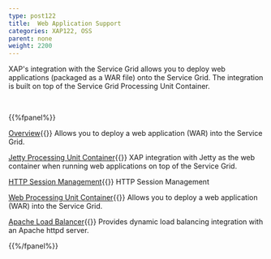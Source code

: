 ```yaml
---
type: post122
title:  Web Application Support
categories: XAP122, OSS
parent: none
weight: 2200
---
```




XAP's integration with the Service Grid allows you to deploy web applications (packaged as a WAR file) onto the Service Grid. The integration is built on top of the Service Grid Processing Unit Container.


<br>

{{%fpanel%}}

[Overview](./web-application-support.html){{<wbr>}}
Allows you to deploy a web application (WAR) into the Service Grid.

[Jetty Processing Unit Container](./web-jetty-processing-unit-container.html){{<wbr>}}
XAP integration with Jetty as the web container when running web applications on top of the Service Grid.

[HTTP Session Management](./http-session-management.html){{<wbr>}}
HTTP Session Management

[Web Processing Unit Container](./web-processing-unit-container.html){{<wbr>}}
Allows you to deploy a web application (WAR) into the Service Grid.

[Apache Load Balancer](./apache-load-balancer-agent.html){{<wbr>}}
Provides dynamic load balancing integration with an Apache httpd server.


{{%/fpanel%}}

